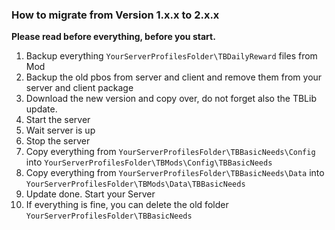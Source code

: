 ### How to migrate from Version 1.x.x to 2.x.x

**Please read before everything, before you start.**

1. Backup everything ``YourServerProfilesFolder\TBDailyReward`` files from Mod
1. Backup the old pbos from server and client and remove them from your server and client package
1. Download the new version and copy over, do not forget also the TBLib update.
1. Start the server
1. Wait server is up
1. Stop the server
1. Copy everything from `YourServerProfilesFolder\TBBasicNeeds\Config` into `YourServerProfilesFolder\TBMods\Config\TBBasicNeeds`
1. Copy everything from `YourServerProfilesFolder\TBBasicNeeds\Data` into `YourServerProfilesFolder\TBMods\Data\TBBasicNeeds`
1. Update done. Start your Server
1. If everything is fine, you can delete the old folder ``YourServerProfilesFolder\TBBasicNeeds``
